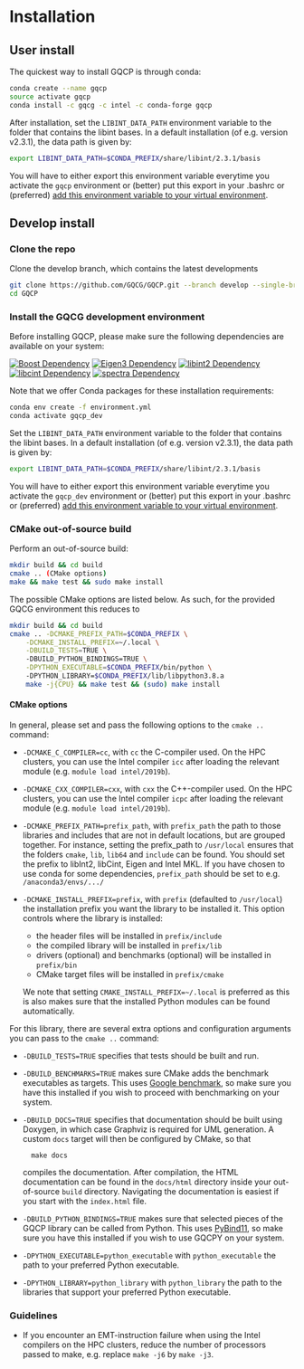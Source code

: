 # Installation

## User install

The quickest way to install GQCP is through conda:

```bash
conda create --name gqcp
source activate gqcp
conda install -c gqcg -c intel -c conda-forge gqcp
```

After installation, set the `LIBINT_DATA_PATH` environment variable to the folder that contains the libint bases. In a default installation (of e.g. version v2.3.1), the data path is given by:

```bash
export LIBINT_DATA_PATH=$CONDA_PREFIX/share/libint/2.3.1/basis
```

You will have to either export this environment variable everytime you activate the `gqcp` environment or (better) put this export in your .bashrc or (preferred) [add this environment variable to your virtual environment](https://docs.conda.io/projects/conda/en/latest/user-guide/tasks/manage-environments.html#saving-environment-variables).

## Develop install

###  Clone the repo

Clone the develop branch, which contains the latest developments

```bash
git clone https://github.com/GQCG/GQCP.git --branch develop --single-branch --recurse-submodules
cd GQCP
```

### Install the GQCG development environment

Before installing GQCP, please make sure the following dependencies are available on your system:

[![Boost Dependency](https://img.shields.io/badge/Boost-<=1.69-000000.svg)](http://www.boost.org)
[![Eigen3 Dependency](https://img.shields.io/badge/Eigen-3.3.4+-000000.svg)](http://eigen.tuxfamily.org/index.php?title=Main_Page)
[![libint2 Dependency](https://img.shields.io/badge/libint-2.3.1+-000000.svg)](https://github.com/evaleev/libint)
[![libcint Dependency](https://img.shields.io/badge/gqcg_libcint-develop-000000.svg)](https://github.com/GQCG/libcint/tree/develop)
[![spectra Dependency](https://img.shields.io/badge/gqcg_spectra-master-000000.svg)](https://github.com/GQCG/spectra/tree/master)

Note that we offer Conda packages for these installation requirements:

```bash
conda env create -f environment.yml
conda activate gqcp_dev
```

Set the `LIBINT_DATA_PATH` environment variable to the folder that contains the libint bases. In a default installation (of e.g. version v2.3.1), the data path is given by:

```bash
export LIBINT_DATA_PATH=$CONDA_PREFIX/share/libint/2.3.1/basis
```

You will have to either export this environment variable everytime you activate the `gqcp_dev` environment or (better) put this export in your .bashrc or (preferred) [add this environment variable to your virtual environment](https://docs.conda.io/projects/conda/en/latest/user-guide/tasks/manage-environments.html#saving-environment-variables).

### CMake out-of-source build

Perform an out-of-source build:

```bash
mkdir build && cd build
cmake .. (CMake options)
make && make test && sudo make install
```

The possible CMake options are listed below. As such, for the provided GQCG environment this reduces to

```bash
mkdir build && cd build
cmake .. -DCMAKE_PREFIX_PATH=$CONDA_PREFIX \
    -DCMAKE_INSTALL_PREFIX=~/.local \
    -DBUILD_TESTS=TRUE \ 
    -DBUILD_PYTHON_BINDINGS=TRUE \
    -DPYTHON_EXECUTABLE=$CONDA_PREFIX/bin/python \ 
    -DPYTHON_LIBRARY=$CONDA_PREFIX/lib/libpython3.8.a
    make -j{CPU} && make test && (sudo) make install
```

#### CMake options

In general, please set and pass the following options to the `cmake ..` command:

* `-DCMAKE_C_COMPILER=cc`, with `cc` the C-compiler used. On the HPC clusters, you can use the Intel compiler `icc` after loading the relevant module (e.g. `module load intel/2019b`).

* `-DCMAKE_CXX_COMPILER=cxx`, with `cxx` the C++-compiler used. On the HPC clusters, you can use the Intel compiler `icpc` after loading the relevant module (e.g. `module load intel/2019b`).

* `-DCMAKE_PREFIX_PATH=prefix_path`, with `prefix_path` the path to those libraries and includes that are not in default locations, but are grouped together.
   For instance, setting the prefix_path to `/usr/local` ensures that the folders `cmake`, `lib`, `lib64` and `include` can be found.
   You should set the prefix to libInt2, libCint, Eigen and Intel MKL.
   If you have chosen to use conda for some dependencies, `prefix_path` should be set to e.g. `/anaconda3/envs/.../`

* `-DCMAKE_INSTALL_PREFIX=prefix`, with `prefix` (defaulted to `/usr/local`) the installation prefix you want the library to be installed it. This option controls where the library is installed:
    * the header files will be installed in `prefix/include`
    * the compiled library will be installed in `prefix/lib`
    * drivers (optional) and benchmarks (optional) will be installed in `prefix/bin`
    * CMake target files will be installed in `prefix/cmake`

    We note that setting `CMAKE_INSTALL_PREFIX=~/.local` is preferred as this is also makes sure that the installed Python modules can be found automatically.


For this library, there are several extra options and configuration arguments you can pass to the `cmake ..` command:

* `-DBUILD_TESTS=TRUE` specifies that tests should be built and run.

* `-DBUILD_BENCHMARKS=TRUE` makes sure CMake adds the benchmark executables as targets. This uses [Google benchmark](https://github.com/google/benchmark), so make sure you have this installed if you wish to proceed with benchmarking on your system.

* `-DBUILD_DOCS=TRUE` specifies that documentation should be built using Doxygen, in which case Graphviz is required for UML generation. A custom `docs` target will then be configured by CMake, so that

        make docs

    compiles the documentation. After compilation, the HTML documentation can be found in the `docs/html` directory inside your out-of-source `build` directory. Navigating the documentation is easiest if you start with the `index.html` file.

* `-DBUILD_PYTHON_BINDINGS=TRUE` makes sure that selected pieces of the GQCP library can be called from Python. This uses [PyBind11](https://github.com/pybind/pybind11), so make sure you have this installed if you wish to use GQCPY on your system.

* `-DPYTHON_EXECUTABLE=python_executable` with `python_executable` the path to your preferred Python executable.

* `-DPYTHON_LIBRARY=python_library` with `python_library` the path to the libraries that support your preferred Python executable.

### Guidelines

* If you encounter an EMT-instruction failure when using the Intel compilers on the HPC clusters, reduce the number of processors passed to make, e.g. replace `make -j6` by `make -j3`.

